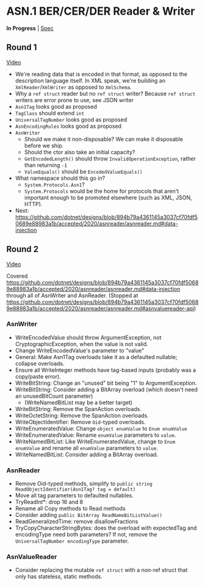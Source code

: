 # ASN.1 BER/CER/DER Reader & Writer

**In Progress** |
[Spec](https://github.com/dotnet/designs/pull/93)


## Round 1

[Video](https://youtu.be/PtiTXxroJT4)

* We're reading data that is encoded in that format, as opposed to the
  description language itself. In XML speak, we're building an
  `XmlReader`/`XmlWriter` as opposed to `XmlSchema`.
* Why a `ref struct` reader but no `ref struct` writer? Because `ref struct` writers are error prone
  to use, see JSON writer
* `Asn1Tag` looks good as proposed
* `TagClass` should extend `int`
* `UniversalTagNumber` looks good as proposed
* `AsnEncodingRules` looks good as proposed
* `AsnWriter`
  * Should we make it non-disposable? We can make it disposable before we
      ship.
  * Should the ctor also take an initial capacity?
  * `GetEncodedLength()` should throw `InvalidOperationException`, rather than
      returning `-1`
  * `ValueEquals()` should be `EncodedValueEquals()`
* What namespace should this go in?
  * `System.Protocols.Asn1`?
  * `System.Protocols` would be the home for protocols that aren't important
    enough to be promoted elsewhere (such as  XML, JSON, HTTP).
* Next: https://github.com/dotnet/designs/blob/894b79a4361145a3037cf70fdf50689e88983a1b/accepted/2020/asnreader/asnreader.md#data-injection


## Round 2

[Video](https://www.youtube.com/watch?v=-qetGrkYAjk)

Covered https://github.com/dotnet/designs/blob/894b79a4361145a3037cf70fdf50689e88983a1b/accepted/2020/asnreader/asnreader.md#data-injection through all of AsnWriter and AsnReader. (Stopped at https://github.com/dotnet/designs/blob/894b79a4361145a3037cf70fdf50689e88983a1b/accepted/2020/asnreader/asnreader.md#asnvaluereader-api)

### AsnWriter

* WriteEncodedValue should throw ArgumentException, not CryptographicException, when the value is not valid.
* Change WriteEncodedValue's parameter to "value"
* General: Make Asn1Tag overloads take it as a defaulted nullable; collapse overloads.
* Ensure all WriteInteger methods have tag-based inputs (probably was a copy/paste error).
* WriteBitString: Change an "unused" bit being "1" to ArgumentException.
* WriteBitString: Consider adding a BitArray overload (which doesn't need an unusedBitCount parameter)
  * (WriteNamedBitList may be a better target)
* WriteBitString: Remove the SpanAction overloads.
* WriteOctetString: Remove the SpanAction overloads.
* WriteObjectIdentifier: Remove `Oid`-typed overloads.
* WriteEnumeratedValue: Change `object enumValue` to `Enum enumValue`
* WriteEnumeratedValue: Rename `enumValue` parameters to `value`.
* WriteNamedBitList: Like WriteEnumeratedValue, change to `Enum enumValue` and rename all `enumValue` parameters to `value`.
* WriteNamedBitList: Consider adding a BitArray overload.

### AsnReader
* Remove Oid-typed methods, simplify to `public string ReadObjectIdentifier(Asn1Tag? tag = default)`
* Move all tag parameters to defaulted nullables.
* TryReadInt*: drop 16 and 8
* Rename all Copy methods to Read methods
* Consider adding `public BitArray ReadNameBitListValue()`
* ReadGeneralizedTime: remove disallowFractions
* TryCopyCharacterStringBytes: does the overload with expectedTag and encodingType need both parameters? If not, remove the `UniversalTagNumber encodingType` parameter.

### AsnValueReader

* Consider replacing the mutable `ref struct` with a non-ref struct that only has stateless, static methods.
